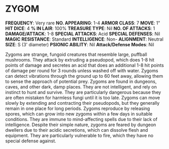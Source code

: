# ZYGOM

**FREQUENCY**: Very rare
**NO. APPEARING**: 1-4
**ARMOR CLASS**: 7
**MOVE**: 1"
**HIT DICE**: 4
**% IN LAIR**: 100%
**TREASURE TYPE**: Nil
**NO. OF ATTACKS**: 1
**DAMAGE/ATTACK**: 1-8
**SPECIAL ATTACKS**: Acid
**SPECIAL DEFENSES**: Nil
**MAGIC RESISTANCE**: Standard
**INTELLIGENCE**: Non-
**ALIGNMENT**: Neutral
**SIZE**: S (3' diameter)
**PSIONIC ABILITY**: Nil
**Attack/Defense Modes**: Nil

Zygoms are strange, fungoid creatures that resemble large, puffball mushrooms. They attack by extruding a pseudopod, which does 1-8 hit points of damage and secretes an acid that does an additional 1-8 hit points of damage per round for 3 rounds unless washed off with water. Zygoms can detect vibrations through the ground up to 60 feet away, allowing them to sense the approach of potential prey. Zygoms are found in dungeons, caves, and other dark, damp places. They are not intelligent, and rely on instinct to hunt and survive. They are particularly dangerous because they are often mistaken for harmless fungi until it is too late. Zygoms can move slowly by extending and contracting their pseudopods, but they generally remain in one place for long periods. Zygoms reproduce by releasing spores, which can grow into new zygoms within a few days in suitable conditions. They are immune to mind-affecting spells due to their lack of intelligence. Despite their simple nature, zygoms are feared by dungeon dwellers due to their acidic secretions, which can dissolve flesh and equipment. They are particularly vulnerable to fire, which they have no special defense against.
